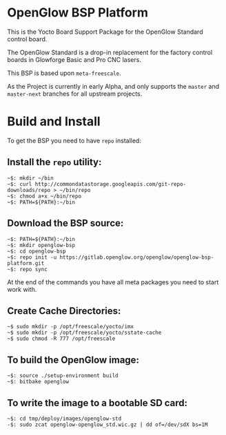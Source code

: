 # OpenGlow BSP Platform

This is the Yocto Board Support Package for the OpenGlow Standard control board.
  
The OpenGlow Standard is a drop-in replacement for the factory control boards in Glowforge Basic and Pro CNC lasers.
  
This BSP is based upon `meta-freescale`.

As the Project is currently in early Alpha, and only supports the `master` and `master-next` branches for all upstream projects.

# Build and Install

To get the BSP you need to have `repo` installed:

## Install the `repo` utility:

```console
~$: mkdir ~/bin
~$: curl http://commondatastorage.googleapis.com/git-repo-downloads/repo > ~/bin/repo
~$: chmod a+x ~/bin/repo
~$: PATH=${PATH}:~/bin
```

## Download the BSP source:

```console
~$: PATH=${PATH}:~/bin
~$: mkdir openglow-bsp
~$: cd openglow-bsp
~$: repo init -u https://gitlab.openglow.org/openglow/openglow-bsp-platform.git
~$: repo sync
```

At the end of the commands you have all meta packages you need to start work with.

## Create Cache Directories:
```console
~$ sudo mkdir -p /opt/freescale/yocto/imx
~$ sudo mkdir -p /opt/freescale/yocto/sstate-cache
~$ sudo chmod -R 777 /opt/freescale
```

## To build the OpenGlow image:

```console
~$: source ./setup-environment build
~$: bitbake openglow
```

## To write the image to a bootable SD card:
```console
~$: cd tmp/deploy/images/openglow-std
-$: sudo zcat openglow-openglow_std.wic.gz | dd of=/dev/sdX bs=1M
```
